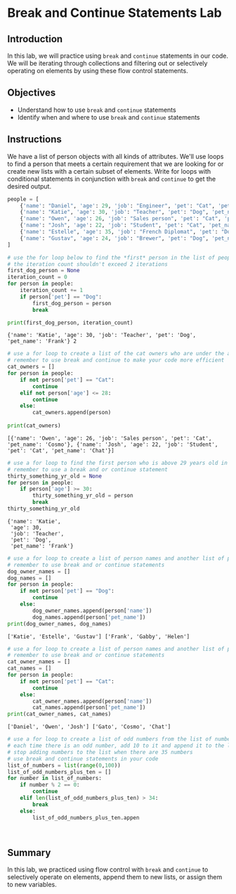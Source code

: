 
# Break and Continue Statements Lab

## Introduction
In this lab, we will practice using `break` and `continue` statements in our code. We will be iterating through collections and filtering out or selectively operating on elements by using these flow control statements.

## Objectives

* Understand how to use `break` and `continue` statements
* Identify when and where to use `break` and `continue` statements

## Instructions

We have a list of person objects with all kinds of attributes. We'll use loops to find a person that meets a certain requirement that we are looking for or create new lists with a certain subset of elements. Write for loops with conditional statements in conjunction with `break` and `continue` to get the desired output.


```python
people = [
    {'name': "Daniel", 'age': 29, 'job': "Engineer", 'pet': "Cat", 'pet_name': "Gato"}, 
    {'name': "Katie", 'age': 30, 'job': "Teacher", 'pet': "Dog", 'pet_name': "Frank"},
    {'name': "Owen", 'age': 26, 'job': "Sales person", 'pet': "Cat", 'pet_name': "Cosmo"},
    {'name': "Josh", 'age': 22, 'job': "Student", 'pet': "Cat", 'pet_name': "Chat"},
    {'name': "Estelle", 'age': 35, 'job': "French Diplomat", 'pet': "Dog", 'pet_name': "Gabby"},
    {'name': "Gustav", 'age': 24, 'job': "Brewer", 'pet': "Dog", 'pet_name': "Helen"}
]
```


```python
# use the for loop below to find the *first* person in the list of people that has a dog as their pet
# the iteration count shouldn't exceed 2 iterations
first_dog_person = None
iteration_count = 0
for person in people:
    iteration_count += 1
    if person['pet'] == "Dog":
        first_dog_person = person
        break

print(first_dog_person, iteration_count)
```

    {'name': 'Katie', 'age': 30, 'job': 'Teacher', 'pet': 'Dog', 'pet_name': 'Frank'} 2



```python
# use a for loop to create a list of the cat owners who are under the age of 28
# remember to use break and continue to make your code more efficient
cat_owners = []
for person in people:
    if not person['pet'] == "Cat":
        continue
    elif not person['age'] <= 28:
        continue
    else:
        cat_owners.append(person)
        
print(cat_owners)
```

    [{'name': 'Owen', 'age': 26, 'job': 'Sales person', 'pet': 'Cat', 'pet_name': 'Cosmo'}, {'name': 'Josh', 'age': 22, 'job': 'Student', 'pet': 'Cat', 'pet_name': 'Chat'}]



```python
# use a for loop to find the first person who is above 29 years old in our list of people
# remember to use a break and or continue statement
thirty_something_yr_old = None
for person in people:
    if person['age'] >= 30:
        thirty_something_yr_old = person
        break
thirty_something_yr_old
```




    {'name': 'Katie',
     'age': 30,
     'job': 'Teacher',
     'pet': 'Dog',
     'pet_name': 'Frank'}




```python
# use a for loop to create a list of person names and another list of pet names for all dog owners
# remember to use break and or continue statements
dog_owner_names = []
dog_names = []
for person in people:
    if not person['pet'] == "Dog":
        continue
    else:
        dog_owner_names.append(person['name'])        
        dog_names.append(person['pet_name'])
print(dog_owner_names, dog_names)
```

    ['Katie', 'Estelle', 'Gustav'] ['Frank', 'Gabby', 'Helen']



```python
# use a for loop to create a list of person names and another list of pet names for all cat owners this time
# remember to use break and or continue statements
cat_owner_names = []
cat_names = []
for person in people:
    if not person['pet'] == "Cat":
        continue
    else:
        cat_owner_names.append(person['name'])        
        cat_names.append(person['pet_name'])
print(cat_owner_names, cat_names)
```

    ['Daniel', 'Owen', 'Josh'] ['Gato', 'Cosmo', 'Chat']



```python
# use a for loop to create a list of odd numbers from the list of numbers from 0 to 100
# each time there is an odd number, add 10 to it and append it to the list_of_odd_numbers_plus_ten
# stop adding numbers to the list when there are 35 numbers
# use break and continue statements in your code
list_of_numbers = list(range(0,100))
list_of_odd_numbers_plus_ten = []
for number in list_of_numbers:
    if number % 2 == 0:
        continue
    elif len(list_of_odd_numbers_plus_ten) > 34:
        break
    else:
        list_of_odd_numbers_plus_ten.appen
    
        
```

## Summary

In this lab, we practiced using flow control with `break` and `continue` to selectively operate on elements, append them to new lists, or assign them to new variables.
